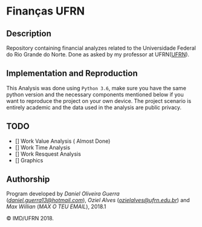 # Finanças UFRN

## Description
Repository containing financial analyzes related to the Universidade Federal do Rio Grande do Norte. Done as asked by my professor at UFRN([UFRN](www.ufrn.br)).

## Implementation and Reproduction 
This Analysis was done using `Python 3.6`, make sure you have the same python version and the necessary components mentioned below if you want to reproduce the project on your own device. The project scenario is entirely academic and the data used in the analysis are public privacy.

## TODO

- [] Work Value Analysis ( Almost Done)
- [] Work Time Analysis
- [] Work Resquest Analysis
- [] Graphics

## Authorship

Program developed by _Daniel Oliveira Guerra_ (*daniel.guerra13@hotmail.com*),  _Oziel Alves_ (*ozielalves@ufrn.edu.br*) and _Max Willian_ (*MAX O TEU EMAIL*), 2018.1

&copy; IMD/UFRN 2018.

